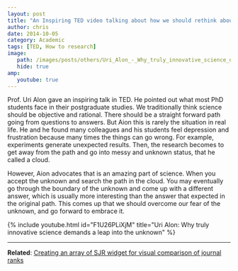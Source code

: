 ```yaml
---
layout: post
title: "An Inspiring TED video talking about how we should rethink about the unknown in the postgraduate or research study"
author: chris
date: 2014-10-05
category: Academic
tags: [TED, How to research]
image: 
   path: /images/posts/others/Uri_Alon_-_Why_truly_innovative_science_demands_a_leap_into_the_unknown.jpg
   hide: true
amp:
   youtube: true
---
```


Prof. Uri Alon gave an inspiring talk in TED. He pointed out what most PhD students face in their postgraduate studies. We traditionally think science should be objective and rational. There should be a straight forward path going from questions to answers. But Aion this is rarely the situation in real life. He and he found many colleagues and his students feel depression and frustration because many times the things can go wrong. For example, experiments generate unexpected results. Then, the research becomes to get away from the path and go into messy and unknown status, that he called a cloud.

<!--more-->

However, Aion advocates that is an amazing part of science. When you accept the unknown and search the path in the cloud. You may eventually go through the boundary of the unknown and come up with a different answer, which is usually more interesting than the answer that expected in the original path. This comes up that we should overcome our fear of the unknown, and go forward to embrace it.

<!-- FM:Snippet:Start data:{"id":"include-youtube-video","fields":[{"name":"vid","value":"F1U26PLiXjM"},{"name":"title","value":"Uri Alon: Why truly innovative science demands a leap into the unknown"}]} -->
{% include youtube.html id="F1U26PLiXjM" title="Uri Alon: Why truly innovative science demands a leap into the unknown" %}
<!-- FM:Snippet:End -->

* * *

**Related**: [Creating an array of SJR widget for visual comparison of journal ranks](/blog/2014/07/04/Creating-an-array-of-SJR-widget-for-visual-comparison-of-journal-ranks)
